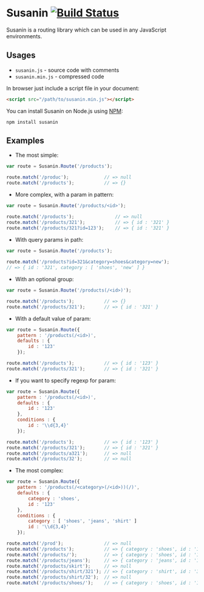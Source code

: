 # Susanin [![Build Status](https://travis-ci.org/ruslankerimov/susanin.png?branch=master)](https://travis-ci.org/ruslankerimov/susanin)

Susanin is a routing library which can be used in any JavaScript environments.

## Usages

* `susanin.js` - source code with comments
* `susanin.min.js` - compressed code

In browser just include a script file in your document:
```html
<script src="/path/to/susanin.min.js"></script>
```

You can install Susanin on Node.js using [NPM](http://npmjs.org):
```
npm install susanin
```

## Examples

* The most simple:

```javascript
var route = Susanin.Route('/products');

route.match('/produc');             // => null 
route.match('/products');           // => {} 
```

* More complex, with a param in pattern:

```javascript
var route = Susanin.Route('/products/<id>');

route.match('/products');               // => null
route.match('/products/321');           // => { id : '321' }
route.match('/products/321?id=123');    // => { id : '321' }
```

* With query params in path:

```javascript
var route = Susanin.Route('/products');
 
route.match('/products?id=321&category=shoes&category=new');   
// => { id : '321', category : [ 'shoes', 'new' ] } 
```

* With an optional group:

```javascript
var route = Susanin.Route('/products(/<id>)');

route.match('/products');           // => {}
route.match('/products/321');       // => { id : '321' }
```

* With a default value of param:

```javascript
var route = Susanin.Route({ 
    pattern : '/products(/<id>)',
    defaults : {
        id : '123'
    });

route.match('/products');           // => { id : '123' }
route.match('/products/321');       // => { id : '321' }
```

* If you want to specify regexp for param:

```javascript
var route = Susanin.Route({ 
    pattern : '/products(/<id>)',
    defaults : {
        id : '123'
    },
    conditions : {
        id : '\\d{3,4}'
    });

route.match('/products');           // => { id : '123' }
route.match('/products/321');       // => { id : '321' }
route.match('/products/a321');      // => null
route.match('/products/32');        // => null
```

* The most complex:
 
```javascript
var route = Susanin.Route({ 
    pattern : '/products(/<category>(/<id>))(/)',
    defaults : {
        category : 'shoes',
        id : '123'
    },
    conditions : {
        category : [ 'shoes', 'jeans', 'shirt' ]
        id : '\\d{3,4}'
    });

route.match('/prod');               // => null
route.match('/products');           // => { category : 'shoes', id : '123' }
route.match('/products/');          // => { category : 'shoes', id : '123' }
route.match('/products/jeans');     // => { category : 'jeans', id : '123' }
route.match('/products/skirt');     // => null
route.match('/products/shirt/321'); // => { category : 'shirt', id : '321' }
route.match('/products/shirt/32');  // => null
route.match('/products/shoes/');    // => { category : 'shoes', id : '123' }
```
